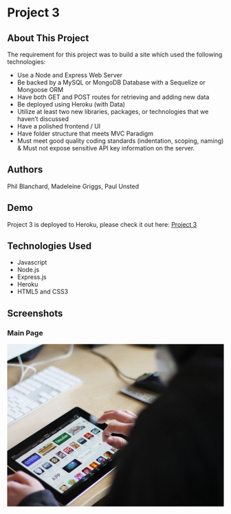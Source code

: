 # Project 3


## About This Project

The requirement for this project was to build a site which used the following technologies: 
* Use a Node and Express Web Server
* Be backed by a MySQL or MongoDB Database with a Sequelize or Mongoose ORM
* Have both GET and POST routes for retrieving and adding new data
* Be deployed using Heroku (with Data)
* Utilize at least two new libraries, packages, or technologies that we haven’t discussed
* Have a polished frontend / UI
* Have folder structure that meets MVC Paradigm
* Must meet good quality coding standards (indentation, scoping, naming)
& Must not expose sensitive API key information on the server.

## Authors

Phil Blanchard, Madeleine Griggs, Paul Unsted

## Demo

Project 3 is deployed to Heroku, please check it out here: [Project 3](https://project-3-heroku.herokuapp.com/ "Project 3 Site")

## Technologies Used

- Javascript
- Node.js
- Express.js
- Heroku
- HTML5 and CSS3


## Screenshots


### Main Page
![Image of the main page](READMEimgs/tech.jpg)
